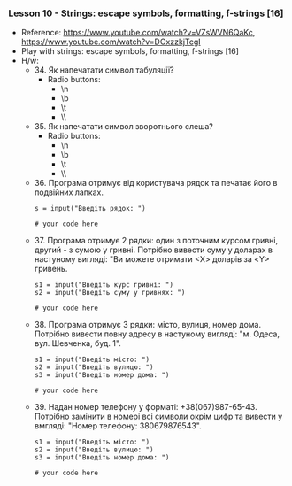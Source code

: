 ### Lesson 10 - Strings: escape symbols, formatting, f-strings [16]
- Reference: https://www.youtube.com/watch?v=VZsWVN6QaKc, https://www.youtube.com/watch?v=DOxzzkjTcgI
- Play with strings: escape symbols, formatting, f-strings [16]
- H/w:
  - 34\. Як напечатати символ табуляції?
    - Radio buttons:
      - \n
      - \b
      - \t
      - \\\\
  - 35\. Як напечатати символ зворотнього слеша?
    - Radio buttons:
      - \n
      - \b
      - \t
      - \\\\
  - 36\. Програма отримує від користувача рядок та печатає його в подвійних лапках.
    ```
    s = input("Введіть рядок: ")
  
    # your code here
    ```
  - 37\. Програма отримує 2 рядки: один з поточним курсом гривні, другий - з сумою у гривні. Потрібно вивести суму у доларах в настуному вигляді: "Ви можете отримати \<Х\> доларів за \<Y\> гривень.
    ```
    s1 = input("Введіть курс гривні: ")
    s2 = input("Введіть суму у гривнях: ")
  
    # your code here
    ```
  - 38\. Програма отримує 3 рядки: місто, вулиця, номер дома. Потрібно вивести повну адресу в настуному вигляді: "м. Одеса, вул. Шевченка, буд. 1".
    ```
    s1 = input("Введіть місто: ")
    s2 = input("Введіть вулицю: ")
    s3 = input("Введіть номер дома: ")
  
    # your code here
    ```
  - 39\. Надан номер телефону у форматі: +38(067)987-65-43. Потрібно замінити в номері всі символи окрім цифр та вивести у вмгляді: "Номер телефону: 380679876543".
    ```
    s1 = input("Введіть місто: ")
    s2 = input("Введіть вулицю: ")
    s3 = input("Введіть номер дома: ")
  
    # your code here
    ```
